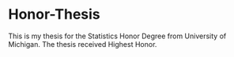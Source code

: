 # Honor-Thesis
This is my thesis for the Statistics Honor Degree from University of Michigan. The thesis received Highest Honor.
